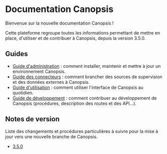 # Documentation Canopsis

Bienvenue sur la nouvelle documentation Canopsis !

Cette plateforme regroupe toutes les informations permettant de mettre en place, d'utiliser et de contribuer à Canopsis, depuis la version 3.5.0.

## Guides

*  [Guide d'administration](guide-administration) : comment installer, maintenir et mettre à jour un environnement Canopsis.
*  [Guide des connecteurs](guide-connecteurs) : comment brancher des sources de supervision et des données externes à Canopsis.
*  [Guide d'utilisation](guide-utilisation) : comment utiliser l'interface de Canopsis au quotidien.
*  [Guide de développement](guide-developpement) : comment contribuer au développement de Canopsis (procédures, description des routes et des API…).

## Notes de version

Liste des changements et procédures particulières à suivre pour la mise à jour vers une nouvelle branche de Canopsis.

*  [3.5.0](notes-de-version/3.5.0.md)
